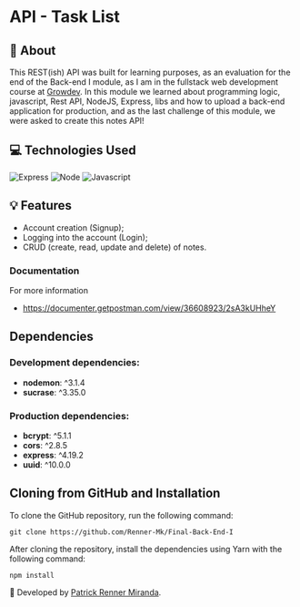 # API - Task List

## 🤔 About 

This REST(ish) API was built for learning purposes, as an evaluation for the end of the Back-end I module, as I am in the fullstack web development course at [Growdev](https://www.growdev.com.br/). In this module we learned about programming logic, javascript, Rest API, NodeJS, Express, libs and how to upload a back-end application for production, and as the last challenge of this module, we were asked to create this notes API!

## 💻 Technologies Used

![Express](https://img.shields.io/badge/Express-303030?style=for-the-badge&logo=express&logoColor=white)
![Node](https://img.shields.io/badge/Node-3c823b?style=for-the-badge&logo=nodedotjs&logoColor=white)
![Javascript](https://img.shields.io/badge/JavaScript-efd81d?style=for-the-badge&logo=javascript&logoColor=black)


## 💡 Features 

- Account creation (Signup);
- Logging into the account (Login);
- CRUD (create, read, update and delete) of notes.


### Documentation
For more information
 - https://documenter.getpostman.com/view/36608923/2sA3kUHheY

## Dependencies

### Development dependencies:

- **nodemon**: ^3.1.4
- **sucrase**: ^3.35.0

### Production dependencies: 

- **bcrypt**: ^5.1.1
- **cors**: ^2.8.5
- **express**: ^4.19.2
- **uuid**: ^10.0.0
  
## Cloning from GitHub and Installation

To clone the GitHub repository, run the following command:

```console
git clone https://github.com/Renner-Mk/Final-Back-End-I
```

After cloning the repository, install the dependencies using Yarn with the following command:

```console
npm install
```

👾 Developed by [Patrick Renner Miranda](https://www.linkedin.com/in/patrick-renner01/).
